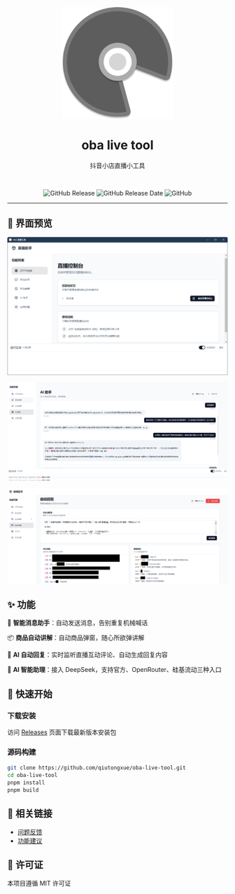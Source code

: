 <div align="center">

  <img src="./public/favicon.png" alt="logo" width="256px" height="auto">
  <h1> oba live tool </h1>
  <p> 抖音小店直播小工具 </p>
  <br>

![GitHub Release][github release badge]
![GitHub Release Date][github release date badge]
![GitHub][github license badge]

</div>

---

## 📸 界面预览

![主界面预览](./screenshot/main_page.png)

![ai](./screenshot/ai_assistant.png)

![自动回复](./screenshot/auto_reply.png)

## ✨ 功能

🎯 **智能消息助手**：自动发送消息，告别重复机械喊话

📦 **商品自动讲解**：自动商品弹窗，随心所欲弹讲解

💃 **AI 自动回复**：实时监听直播互动评论、自动生成回复内容

🤖 **AI 智能助理**：接入 DeepSeek，支持官方、OpenRouter、硅基流动三种入口

## 🚀 快速开始

### 下载安装

访问 [Releases]([releases/latest](https://github.com/qiutongxue/oba-live-tool/releases/latest)) 页面下载最新版本安装包

### 源码构建

```bash
git clone https://github.com/qiutongxue/oba-live-tool.git
cd oba-live-tool
pnpm install
pnpm build
```

## 🔗 相关链接

- [问题反馈](issues)
- [功能建议](issues/new)

## 📑 许可证

本项目遵循 MIT 许可证

<!-- badage -->

[github release badge]: https://img.shields.io/github/v/release/qiutongxue/oba-live-tool?style=for-the-badge

[github release date badge]: https://img.shields.io/github/release-date/qiutongxue/oba-live-tool?style=for-the-badge

[github license badge]: https://img.shields.io/github/license/qiutongxue/oba-live-tool?style=for-the-badge
